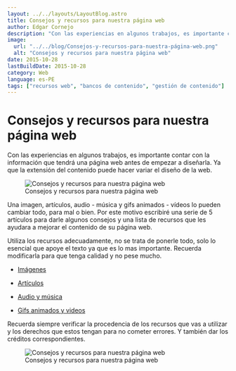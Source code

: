 ```yaml
---
layout: ../../layouts/LayoutBlog.astro
title: Consejos y recursos para nuestra página web
author: Edgar Cornejo
description: "Con las experiencias en algunos trabajos, es importante contar con la información que tendrá una página web antes de empezar a diseñarla. Ya que la extensión del contenido puede hacer variar el diseño de la web."
image:
  url: "../../blog/Consejos-y-recursos-para-nuestra-página-web.png"
  alt: "Consejos y recursos para nuestra página web"
date: 2015-10-28
lastBuildDate: 2015-10-28
category: Web
language: es-PE
tags: ["recursos web", "bancos de contenido", "gestión de contenido"]
---
```


# Consejos y recursos para nuestra página web

Con las experiencias en algunos trabajos, es importante contar con la información que tendrá una página web antes de empezar a diseñarla. Ya que la extensión del contenido puede hacer variar el diseño de la web.

<figure>
  <img src="../../blog/Consejos-y-recursos-para-nuestra-página-web.png" alt="Consejos y recursos para nuestra página web"/>
  <figcaption>Consejos y recursos para nuestra página web</figcaption>
</figure>

Una imagen, artículos, audio - música y gifs animados - vídeos lo pueden cambiar todo, para mal o bien. Por este motivo escribiré una serie de 5 artículos para darle algunos consejos y una lista de recursos que les ayudara a mejorar el contenido de su página web.

Utiliza los recursos adecuadamente, no se trata de ponerle todo, solo lo esencial que apoye el texto ya que es lo mas importante. Recuerda modificarla para que tenga calidad y no pese mucho.

- [Imágenes](consejos-y-recursos-para-nuestra-pagina-web-imagenes "Consejos y recursos para nuestra página web, imágenes")

- [Artículos](consejos-y-recursos-para-nuestra-pagina-web-articulos "Consejos y recursos para nuestra página web, artículos")

- [Audio y música](consejos-y-recursos-para-nuestra-pagina-web-audio-y-musica "Consejos y recursos para nuestra página web, audio y música")

- [Gifs animados y videos](consejos-y-recursos-para-nuestra-pagina-web-gifs-animados-y-videos "Consejos y recursos para nuestra página web, gifs animados y videos")

Recuerda siempre verificar la procedencia de los recursos que vas a utilizar y los derechos que estos tengan para no cometer errores. Y también dar los créditos correspondientes. 

<figure>
  <img src="../../blog/Consejos y recursos para nuestra página web.jpg" alt="Consejos y recursos para nuestra página web"/>
  <figcaption>Consejos y recursos para nuestra página web</figcaption>
</figure>
